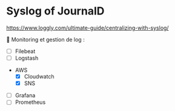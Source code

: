 # Syslog of JournalD

https://www.loggly.com/ultimate-guide/centralizing-with-syslog/

:pushpin: Monitoring et gestion de log : 

- [ ] Filebeat
- [ ] Logstash
* AWS
    - [x] Cloudwatch
    - [x] SNS
- [ ] Grafana
- [ ] Prometheus
